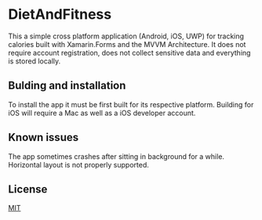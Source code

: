 # DietAndFitness

This a simple cross platform application (Android, iOS, UWP) for tracking calories built with Xamarin.Forms and the MVVM Architecture. It does not require account registration, does not collect sensitive data and everything is stored locally. 

## Bulding and installation

To install the app it must be first built for its respective platform. Building for iOS will require a Mac as well as a iOS developer account.

## Known issues
The app sometimes crashes after sitting in background for a while.
Horizontal layout is not properly supported.

## License
[MIT](https://choosealicense.com/licenses/mit/)
